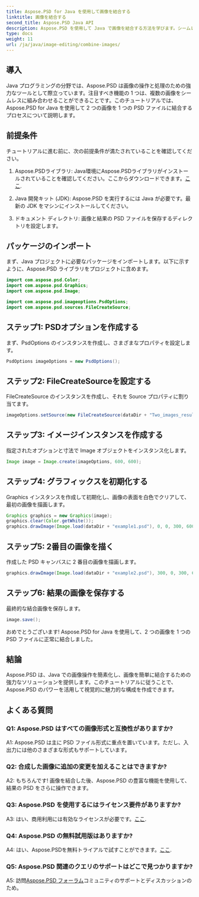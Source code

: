 ```yaml
---
title: Aspose.PSD for Java を使用して画像を結合する
linktitle: 画像を結合する
second_title: Aspose.PSD Java API
description: Aspose.PSD を使用して Java で画像を結合する方法を学びます。シームレスな画像結合については、ステップバイステップのガイドに従ってください。
type: docs
weight: 11
url: /ja/java/image-editing/combine-images/
---
```

## 導入

Java プログラミングの分野では、Aspose.PSD は画像の操作と処理のための強力なツールとして際立っています。注目すべき機能の 1 つは、複数の画像をシームレスに組み合わせることができることです。このチュートリアルでは、Aspose.PSD for Java を使用して 2 つの画像を 1 つの PSD ファイルに結合するプロセスについて説明します。

## 前提条件

チュートリアルに進む前に、次の前提条件が満たされていることを確認してください。

1.  Aspose.PSDライブラリ: Java環境にAspose.PSDライブラリがインストールされていることを確認してください。ここからダウンロードできます。[ここ](https://releases.aspose.com/psd/java/).

2. Java 開発キット (JDK): Aspose.PSD を実行するには Java が必要です。最新の JDK をマシンにインストールしてください。

3. ドキュメント ディレクトリ: 画像と結果の PSD ファイルを保存するディレクトリを設定します。

## パッケージのインポート

まず、Java プロジェクトに必要なパッケージをインポートします。以下に示すように、Aspose.PSD ライブラリをプロジェクトに含めます。

```java
import com.aspose.psd.Color;
import com.aspose.psd.Graphics;
import com.aspose.psd.Image;

import com.aspose.psd.imageoptions.PsdOptions;
import com.aspose.psd.sources.FileCreateSource;
```

## ステップ1: PSDオプションを作成する

まず、PsdOptions のインスタンスを作成し、さまざまなプロパティを設定します。

```java
PsdOptions imageOptions = new PsdOptions();
```

## ステップ2: FileCreateSourceを設定する

FileCreateSource のインスタンスを作成し、それを Source プロパティに割り当てます。

```java
imageOptions.setSource(new FileCreateSource(dataDir + "Two_images_result_out.psd", false));
```

## ステップ3: イメージインスタンスを作成する

指定されたオプションと寸法で Image オブジェクトをインスタンス化します。

```java
Image image = Image.create(imageOptions, 600, 600);
```

## ステップ4: グラフィックスを初期化する

Graphics インスタンスを作成して初期化し、画像の表面を白色でクリアして、最初の画像を描画します。

```java
Graphics graphics = new Graphics(image);
graphics.clear(Color.getWhite());
graphics.drawImage(Image.load(dataDir + "example1.psd"), 0, 0, 300, 600);
```

## ステップ5: 2番目の画像を描く

作成した PSD キャンバスに 2 番目の画像を描画します。

```java
graphics.drawImage(Image.load(dataDir + "example2.psd"), 300, 0, 300, 600);
```

## ステップ6: 結果の画像を保存する

最終的な結合画像を保存します。

```java
image.save();
```

おめでとうございます! Aspose.PSD for Java を使用して、2 つの画像を 1 つの PSD ファイルに正常に結合しました。

## 結論

Aspose.PSD は、Java での画像操作を簡素化し、画像を簡単に結合するための強力なソリューションを提供します。このチュートリアルに従うことで、Aspose.PSD のパワーを活用して視覚的に魅力的な構成を作成できます。

## よくある質問

### Q1: Aspose.PSD はすべての画像形式と互換性がありますか?

A1: Aspose.PSD は主に PSD ファイル形式に重点を置いています。ただし、入出力には他のさまざまな形式もサポートしています。

### Q2: 合成した画像に追加の変更を加えることはできますか?

A2: もちろんです! 画像を結合した後、Aspose.PSD の豊富な機能を使用して、結果の PSD をさらに操作できます。

### Q3: Aspose.PSD を使用するにはライセンス要件がありますか?

 A3: はい、商用利用には有効なライセンスが必要です。[ここ](https://purchase.aspose.com/buy).

### Q4: Aspose.PSD の無料試用版はありますか?

 A4: はい、Aspose.PSDを無料トライアルで試すことができます。[ここ](https://releases.aspose.com/).

### Q5: Aspose.PSD 関連のクエリのサポートはどこで見つかりますか?

 A5: 訪問[Aspose.PSD フォーラム](https://forum.aspose.com/c/psd/34)コミュニティのサポートとディスカッションのため。